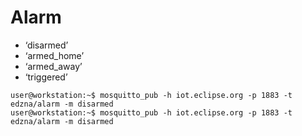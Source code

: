 # Alarm

- ‘disarmed’
- ‘armed_home’
- ‘armed_away’
- ‘triggered’

```
user@workstation:~$ mosquitto_pub -h iot.eclipse.org -p 1883 -t edzna/alarm -m disarmed
user@workstation:~$ mosquitto_pub -h iot.eclipse.org -p 1883 -t edzna/alarm -m disarmed
```
